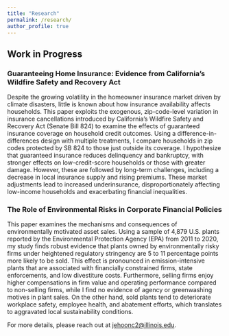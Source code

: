 ```yaml
---
title: "Research"
permalink: /research/
author_profile: true
---
```


## Work in Progress

### Guaranteeing Home Insurance: Evidence from California’s Wildfire Safety and Recovery Act
Despite the growing volatility in the homeowner insurance market driven by climate disasters, little is known about how insurance availability affects households. This paper exploits the exogenous, zip-code-level variation in insurance cancellations introduced by California’s Wildfire Safety and Recovery Act (Senate Bill 824) to examine the effects of guaranteed insurance coverage on household credit outcomes. Using a difference-in-differences design with multiple treatments, I compare households in zip codes protected by SB 824 to those just outside its coverage. I hypothesize that guaranteed insurance reduces delinquency and bankruptcy, with stronger effects on low-credit-score households or those with greater damage. However, these are followed by long-term challenges, including a decrease in local insurance supply and rising premiums. These market adjustments lead to increased underinsurance, disproportionately affecting low-income households and exacerbating financial inequalities. 

### The Role of Environmental Risks in Corporate Financial Policies
This paper examines the mechanisms and consequences of environmentally motivated asset sales. Using a sample of 4,879 U.S. plants reported by the Environmental Protection Agency (EPA) from 2011 to 2020, my study finds robust evidence that plants owned by environmentally risky firms under heightened regulatory stringency are 5 to 11 percentage points more likely to be sold. This effect is pronounced in emission-intensive plants that are associated with financially constrained firms, state enforcements, and low divestiture costs. Furthermore, selling firms enjoy higher compensations in firm value and operating performance compared to non-selling firms, while I find no evidence of agency or greenwashing motives in plant sales. On the other hand, sold plants tend to deteriorate workplace safety, employee health, and abatement efforts, which translates to aggravated local sustainability conditions.

For more details, please reach out at [jehoonc2@illinois.edu](mailto:jehoonc2@illinois.edu).
